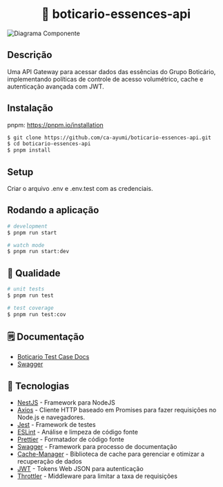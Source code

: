 <h1 align="center">🧴 boticario-essences-api </h1>
<img src="https://github.com/ca-ayumi/boticario-essences-api/assets/72809027/97cfae4e-f21a-42f0-9040-a6f1e713ae8f" alt="Diagrama Componente" lign="center">

## Descrição

Uma API Gateway para acessar dados das essências do Grupo Boticário, implementando políticas de controle de acesso volumétrico, cache e autenticação avançada com JWT.

## Instalação

pnpm: https://pnpm.io/installation

```bash
$ git clone https://github.com/ca-ayumi/boticario-essences-api.git
$ cd boticario-essences-api
$ pnpm install
```

## Setup

Criar o arquivo .env e .env.test com as credenciais.

## Rodando a aplicação

```bash
# development
$ pnpm run start

# watch mode
$ pnpm run start:dev

```

## 📝 Qualidade

```bash
# unit tests
$ pnpm run test

# test coverage
$ pnpm run test:cov
```

## 🗒️ Documentação

- [Boticario Test Case Docs]([https://www.notion.so/O-BOTIC-RIO-Test-Case-0cd6be17745d415690775126903508f9?pvs=4](https://likeable-thread-8af.notion.site/O-BOTIC-RIO-Test-Case-0cd6be17745d415690775126903508f9))
- [Swagger](http://localhost:3000/api#/)

## 📌 Tecnologias

- [NestJS](https://nestjs.com/) - Framework para NodeJS
- [Axios](https://axios-http.com/ptbr/docs/intro) - Cliente HTTP baseado em Promises para fazer requisições no Node.js e navegadores.
- [Jest](https://jestjs.io/pt-BR/) - Framework de testes
- [ESLint](https://eslint.org/) - Análise e limpeza de código fonte
- [Prettier](https://prettier.io/) - Formatador de código fonte
- [Swagger](https://swagger.io/) - Framework para processo de documentação
- [Cache-Manager](https://docs.nestjs.com/techniques/caching) - Biblioteca de cache para gerenciar e otimizar a recuperação de dados
- [JWT](https://jwt.io/) - Tokens Web JSON para autenticação
- [Throttler](https://docs.nestjs.com/security/rate-limiting) - Middleware para limitar a taxa de requisições
